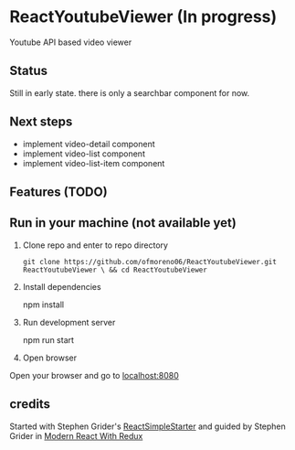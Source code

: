 # ReactYoutubeViewer (In progress)

Youtube API based video viewer

## Status
Still in early state. there is only a searchbar component for now.

## Next steps
- implement video-detail component
- implement video-list component
- implement video-list-item component

## Features (TODO)

## Run in your machine (not available yet)

1. Clone repo and enter to repo directory

    `git clone https://github.com/ofmoreno06/ReactYoutubeViewer.git ReactYoutubeViewer \
    && cd ReactYoutubeViewer`

2. Install dependencies

    npm install

3. Run development server

    npm run start

4. Open browser

Open your browser and go to [localhost:8080](localhost:8080)

    

## credits
Started with Stephen Grider's [ReactSimpleStarter](https://github.com/StephenGrider/ReduxSimpleStarter) and guided by Stephen Grider in [Modern React With Redux](https://www.udemy.com/the-complete-react-native-and-redux-course/)

